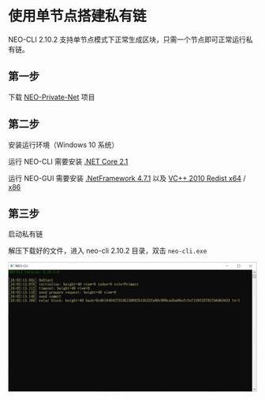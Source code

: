 # 使用单节点搭建私有链

NEO-CLI 2.10.2 支持单节点模式下正常生成区块，只需一个节点即可正常运行私有链。

## 第一步

下载 [NEO-Private-Net](https://github.com/chenzhitong/NEO-Private-Net) 项目

## 第二步

安装运行环境（Windows 10 系统）

运行 NEO-CLI 需要安装 [.NET Core 2.1](https://www.microsoft.com/net/download/thank-you/dotnet-runtime-2.1.3-windows-hosting-bundle-installer)

运行 NEO-GUI 需要安装 [.NetFramework 4.7.1](https://www.microsoft.com/net/download/dotnet-framework-runtime) 以及 [VC++ 2010 Redist x64](https://www.microsoft.com/en-us/download/details.aspx?id=14632) / [x86](https://www.microsoft.com/en-us/download/details.aspx?id=5555)

## 第三步

启动私有链

解压下载好的文件，进入 neo-cli 2.10.2 目录，双击 `neo-cli.exe`

![img](https://github.com/chenzhitong/NEO-Private-Net/raw/master/img/privatechain_demo.png)



